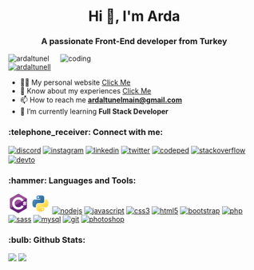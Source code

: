 <h1 align="center">Hi 👋, I'm Arda</h1>
<h3 align="center">A passionate Front-End developer from Turkey</h3>

<img align="right"
     alt="coding"
     width="400"
     src="https://64.media.tumblr.com/27a69fe9243c5d39d83e3a5a88a5c4ba/32a42778a011479f-c1/s1280x1920/04d5ce9ece88f84793d0e397ea6797f9bc768f2e.gifv">

<p align="left">
  <img src="https://komarev.com/ghpvc/?username=ardaltunel&label=Profile%20views&color=lightgrey&style=for-the-badge"
       alt="ardaltunel">
  <a target="_blank"
     href="https://twitter.com/ardaltunell">
      <img src="https://img.shields.io/badge/follow-%40ardaltunell-1DA1F2?logo=twitter&style=for-the-badge"
           alt="ardaltunell">
  </a>
</p>


- 👨‍💻 My personal website [Click Me](https://www.ardaltunel.com/)
- 📄 Know about my experiences [Click Me](https://www.linkedin.com/in/ardaltunel/)
- 📫 How to reach me **ardaltunelmain@gmail.com**
- 🌱 I’m currently learning **Full Stack Developer**


<h3 align="left">:telephone_receiver: Connect with me:</h3>
<p align="left">
    <a href="https://discord.com/users/827167832524587070" target="blank"><img align="center" src="https://github.com/ardaltunel/ardaltunel/assets/35379428/f24e0424-4232-4429-9aa5-ca9dbb8ada49" alt="discord" height="30" width="40" /></a>
    <a href="https://instagram.com/ardaltunel" target="blank"><img align="center" src="https://raw.githubusercontent.com/rahuldkjain/github-profile-readme-generator/master/src/images/icons/Social/instagram.svg" alt="instagram" height="30" width="40"/></a>
    <a href="https://linkedin.com/in/ardaltunel" target="blank"><img align="center" src="https://raw.githubusercontent.com/rahuldkjain/github-profile-readme-generator/master/src/images/icons/Social/linked-in-alt.svg" alt="linkedin" height="30" width="40"/></a>
    <a href="https://twitter.com/ardaltunell" target="blank"><img align="center" src="https://raw.githubusercontent.com/rahuldkjain/github-profile-readme-generator/master/src/images/icons/Social/twitter.svg" alt="twitter" height="30" width="40"/></a>
    <a href="https://codepen.io/ardaltunel" target="blank"><img align="center"src="https://raw.githubusercontent.com/rahuldkjain/github-profile-readme-generator/master/src/images/icons/Social/codepen.svg" alt="codeped" height="30"width="40" /></a>
    <a href="https://stackoverflow.com/users/19312277" target="blank"><img align="center"   src="https://raw.githubusercontent.com/rahuldkjain/github-profile-readme-generator/master/src/images/icons/Social/stack-overflow.svg" alt="stackoverflow" height="30" width="40"/></a>
    <a href="https://dev.to/ardaltunel" target="blank"><img align="center" src="https://raw.githubusercontent.com/rahuldkjain/github-profile-readme-generator/master/src/images/icons/Social/devto.svg" alt="devto" height="30" width="40"/></a>
</p>

<h3 align="left">:hammer: Languages and Tools:</h3>
<p align="left">
     <a href="https://www.w3schools.com/cs/" 
          target="_blank"
          rel="noreferrer">
          <img src="https://raw.githubusercontent.com/devicons/devicon/master/icons/csharp/csharp-original.svg"
               alt="csharp"
               width="40" 
               height="40"/></a> 
     <a href="https://www.python.org"
          target="_blank"
          rel="noreferrer"> 
          <img src="https://raw.githubusercontent.com/devicons/devicon/master/icons/python/python-original.svg"
               alt="python"
               width="40"
               height="40"/></a>
     <a href="https://nodejs.org"
          target="_blank"
          rel="noreferrer"> 
          <img src="https://github.com/ardaltunel/ardaltunel/assets/35379428/2823c362-7ee6-48a7-91a3-e0f48e0dac8b" 
               alt="nodejs"
               width="40" 
               height="40"/></a>  
     <a href="https://developer.mozilla.org/en-US/docs/Web/JavaScript"
       target="_blank"
       rel="noreferrer">
        <img src="https://github.com/ardaltunel/ardaltunel/assets/35379428/ef4b5e21-6b6a-42e7-bfb6-8dcc256fbf24"
             alt="javascript"
             width="40"
             height="40"/></a>
     <a href="https://www.w3schools.com/css/"
       target="_blank"
       rel="noreferrer">
        <img src="https://github.com/ardaltunel/ardaltunel/assets/35379428/915113e9-15ea-44c4-b900-41f7038cbe76"
             alt="css3"
             width="40"
             height="40"/></a>   
     <a href="https://www.w3.org/html/"
       target="_blank"
       rel="noreferrer">
        <img src="https://github.com/ardaltunel/ardaltunel/assets/35379428/a3ae6f72-a189-4095-b83b-2167ae89037d"
             alt="html5"
             width="40"
             height="40"/></a>     
     <a href="https://getbootstrap.com"
       target="_blank"
       rel="noreferrer">
        <img src="https://github.com/ardaltunel/ardaltunel/assets/35379428/32b99419-2837-4478-adde-60457c633982"
             alt="bootstrap"
             width="40"
             height="40"/></a>
    <a href="https://www.php.net"
       target="_blank"
       rel="noreferrer">
        <img src="https://github.com/ardaltunel/ardaltunel/assets/35379428/8a9ca9c1-5092-44a0-84f9-f8d2abbb8d0c"
             alt="php"
             width="40"
             height="40"/></a>
    <a href="https://sass-lang.com"
       target="_blank"
       rel="noreferrer">
        <img src="https://github.com/ardaltunel/ardaltunel/assets/35379428/f0394b97-0387-4a3a-9f05-29227075a91d"
             alt="sass"
             width="40"
             height="40"/></a>
    <a href="https://www.mysql.com/"
       target="_blank"
       rel="noreferrer">
        <img src="https://github.com/ardaltunel/ardaltunel/assets/35379428/4889c8d0-8313-4c80-b09f-fe78172725ed"
             alt="mysql"
             width="40"
             height="40"/></a>     
    <a href="https://git-scm.com/"
       target="_blank"
       rel="noreferrer">
        <img src="https://www.vectorlogo.zone/logos/git-scm/git-scm-icon.svg"
             alt="git"
             width="40"
             height="40"/></a>
    <a href="https://www.photoshop.com/en"
       target="_blank" rel="noreferrer">
        <img src="https://github.com/ardaltunel/ardaltunel/assets/35379428/cc6e774f-99a5-4317-bda1-d7f5089d903b"
             alt="photoshop"
             width="40"
             height="40"/></a>
</p>

<h3>:bulb: Github Stats:</h3>
<div>
     <img height="180em" src="https://github-readme-stats.vercel.app/api/top-langs/?username=ardaltunel&layout=compact&langs_count=8&theme=tokyonight">
     <img height="180em" src="https://github-readme-stats.vercel.app/api?username=ardaltunel&show_icons=true&theme=tokyonight">
</div>

